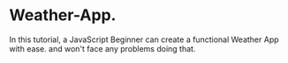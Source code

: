 # Weather-App.
 In this tutorial, a JavaScript Beginner can create a functional Weather App with ease. and won't face any problems doing that.
